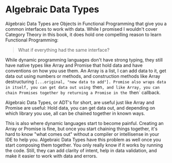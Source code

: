 # Algebraic Data Types

Algebraic Data Types are Objects in Functional Programming that give you a common interfaces to work with data. While I promised I wouldn't cover Category Theory in this book, it does hold one compelling reason to learn Functional Programming:

> What if everything had the same interface?

While dynamic programming languages don't have strong typing, they still have native types like Array and Promise that hold data and have conventions on how you use them. An Array is a list, I can add data to it, get data out using numbers or methods, and construction methods like Array destructuring `[...original, "new data to add"]. Promise also wraps data in itself, you can get data out using `then`, and like Array, you can chain Promises together by returning a Promise in the `then` callback.

Algebraic Data Types, or ADT's for short, are useful just like Array and Promise are useful: Hold data, you can get data out, and depending on which library you use, all can be chained together in known ways.

This is also where dynamic languages start to become painful. Creating an Array or Promise is fine, but once you start chaining things together, it's hard to know "what comes out" without a compiler or intellisense in your IDE to help you. Algebraic Data Types have this problem as well once you start composing them together. You only really know if it works by running the code. Still, they can add clarity of intent, help in data validation, and make it easier to work with data and errors.
